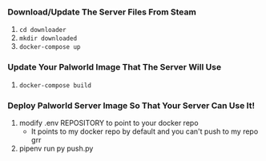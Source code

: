 ### Download/Update The Server Files From Steam
1. `cd downloader`
2. `mkdir downloaded`
3. `docker-compose up`

### Update Your Palworld Image That The Server Will Use
1. `docker-compose build`

### Deploy Palworld Server Image So That Your Server Can Use It!
1. modify .env REPOSITORY to point to your docker repo
    - It points to my docker repo by default and you can't push to my repo grr
2. pipenv run py push.py

